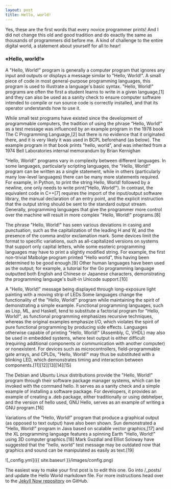 ```yaml
---
layout: post
title: Hello, world!
---
```

Yes, these are the first words that every novice programmer prints! And I did not change this old and good tradition and do exactly the same as thousands of programmers did before me.
A kind of challenge to the entire digital world, a statement about yourself for all to hear!


### «Hello, world!» 
A "Hello, World!" program is generally a computer program that ignores any input and outputs or displays a message similar to "Hello, World!". A small piece of code in most general-purpose programming languages, this program is used to illustrate a language's basic syntax. "Hello, World!" programs are often the first a student learns to write in a given language,[1] and they can also be used as a sanity check to ensure computer software intended to compile or run source code is correctly installed, and that its operator understands how to use it.


While small test programs have existed since the development of programmable computers, the tradition of using the phrase "Hello, World!" as a test message was influenced by an example program in the 1978 book The C Programming Language,[2] but there is no evidence that it originated there, and it is very likely it was used in BCPL beforehand (as below). The example program in that book prints "hello, world", and was inherited from a 1974 Bell Laboratories internal memorandum by Brian Kernighan


"Hello, World!" programs vary in complexity between different languages. In some languages, particularly scripting languages, the "Hello, World!" program can be written as a single statement, while in others (particularly many low-level languages) there can be many more statements required. For example, in Python, to print the string Hello, World! followed by a newline, one only needs to write print("Hello, World!"). In contrast, the equivalent code in C++[7] requires the import of the input/output software library, the manual declaration of an entry point, and the explicit instruction that the output string should be sent to the standard output stream. Generally, programming languages that give the programmer more control over the machine will result in more complex "Hello, World!" programs.[8]

The phrase "Hello, World!" has seen various deviations in casing and punctuation, such as the capitalization of the leading H and W, and the presence of the comma and/or exclamation mark. Some devices limit the format to specific variations, such as all-capitalized versions on systems that support only capital letters, while some esoteric programming languages may have to print a slightly modified string. For example, the first non-trivial Malbolge program printed "Hello world", this having been determined to be good enough.[9] Other human languages have been used as the output; for example, a tutorial for the Go programming language outputted both English and Chinese or Japanese characters, demonstrating the programming language's built-in Unicode support.[10]


A "Hello, World!" message being displayed through long-exposure light painting with a moving strip of LEDs
Some languages change the functionality of the "Hello, World!" program while maintaining the spirit of demonstrating a simple example. Functional programming languages, such as Lisp, ML, and Haskell, tend to substitute a factorial program for "Hello, World!", as functional programming emphasizes recursive techniques, whereas the original examples emphasize I/O, which violates the spirit of pure functional programming by producing side effects. Languages otherwise capable of printing "Hello, World!" (Assembly, C, VHDL) may also be used in embedded systems, where text output is either difficult (requiring additional components or communication with another computer) or nonexistent. For devices such as microcontrollers, field-programmable gate arrays, and CPLDs, "Hello, World!" may thus be substituted with a blinking LED, which demonstrates timing and interaction between components.[11][12][13][14][15]

The Debian and Ubuntu Linux distributions provide the "Hello, World!" program through their software package manager systems, which can be invoked with the command hello. It serves as a sanity check and a simple example of installing a software package. For developers, it provides an example of creating a .deb package, either traditionally or using debhelper, and the version of hello used, GNU Hello, serves as an example of writing a GNU program.[16]

Variations of the "Hello, World!" program that produce a graphical output (as opposed to text output) have also been shown. Sun demonstrated a "Hello, World!" program in Java based on scalable vector graphics,[17] and the XL programming language features a spinning Earth "Hello, World!" using 3D computer graphics.[18] Mark Guzdial and Elliot Soloway have suggested that the "hello, world" test message may be outdated now that graphics and sound can be manipulated as easily as text.[19]


![_config.yml]({{ site.baseurl }}/images/config.png)

The easiest way to make your first post is to edit this one. Go into /_posts/ and update the Hello World markdown file. For more instructions head over to the [Jekyll Now repository](https://github.com/barryclark/jekyll-now) on GitHub.
